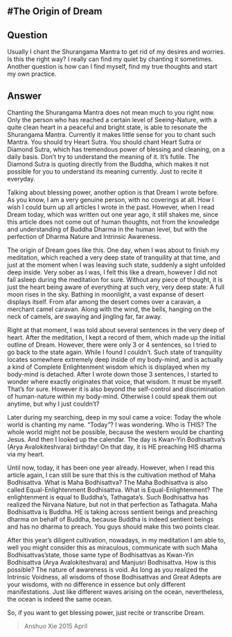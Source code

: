 #The Origin of Dream
---
## Question
Usually I chant the Shurangama Mantra to get rid of my desires and worries. Is this the right way? I really can find my quiet by chanting it sometimes. Another question is how can I find myself, find my true thoughts and start my own practice. 

## Answer
Chanting the Shurangama Mantra does not mean much to you right now. Only the person who has reached a certain level of Seeing-Nature, with a quite clean heart in a peaceful and bright state, is able to resonate the Shurangama Mantra. Currently it makes little sense for you to chant such Mantra. You should try Heart Sutra. You should chant Heart Sutra or Diamond Sutra, which has tremendous power of blessing and cleaning, on a daily basis. Don’t try to understand the meaning of it. It’s futile. The Diamond Sutra is quoting directly from the Buddha, which makes it not possible for you to understand its meaning currently. Just to recite it everyday.

Talking about blessing power, another option is that Dream I wrote before. As you know, I am a very genuine person, with no coverings at all. How I wish I could burn up all articles I wrote in the past. However, when I read Dream today, which was written out one year ago, it still shakes me, since this article does not come out of human thoughts, not from the knowledge and understanding of Buddha Dharma in the human level, but with the perfection of Dharma Nature and Intrinsic Awareness.

The origin of Dream goes like this. One day, when I was about to finish my meditation, which reached a very deep state of tranquility at that time, and just at the moment when I was leaving such state, suddenly a sight unfolded deep inside. Very sober as I was, I felt this like a dream, however I did not fall asleep during the meditation for sure. Without any piece of thought, it is just the heart being aware of everything at such very, very deep state: A full moon rises in the sky. Bathing in moonlight, a vast expanse of desert displays itself. From afar among the desert comes over a caravan, a merchant camel caravan. Along with the wind, the bells, hanging on the neck of camels, are swaying and jingling far, far away.

Right at that moment, I was told about several sentences in the very deep of heart. After the meditation, I kept a record of them, which made up the initial outline of Dream. However, there were only 3 or 4 sentences, so I tried to go back to the state again. While I found I couldn’t. Such state of tranquility locates somewhere extremely deep inside of my body-mind, and is actually a kind of Complete Enlightenment wisdom which is displayed when my body-mind is detached. After I wrote down those 3 sentences, I started to wonder where exactly originates that voice, that wisdom. It must be myself. That’s for sure. However it is also beyond the self-control and discrimination of human-nature within my body-mind. Otherwise I could speak them out anytime, but why I just couldn’t?

Later during my searching, deep in my soul came a voice: Today the whole world is chanting my name. “Today”? I was wondering. Who is THIS? The whole world might not be possible, because the western would be chanting Jesus. And then I looked up the calendar. The day is Kwan-Yin Bodhisattva’s (Arya Avalokiteshvara) birthday! On that day, it is HE preaching HIS dharma via my heart.

Until now, today, it has been one year already. However, when I read this article again, I can still be sure that this is the cultivation method of Maha Bodhisattva. What is Maha Bodhisattva? The Maha Bodhisattva is also called Equal-Enlightenment Bodhisattva. What is Equal-Enlightenment? The enlightenment is equal to Buddha’s, Tathagata’s. Such Bodhisattva has realized the Nirvana Nature, but not in that perfection as Tathagata. Maha Bodhisattva is Buddha. HE is taking across sentient beings and preaching dharma on behalf of Buddha, because Buddha is indeed sentient beings and has no dharma to preach. You guys should make this two points clear.

After this year’s diligent cultivation, nowadays, in my meditation I am able to, well you might consider this as miraculous, communicate with such Maha Bodhisattvas’state, those same type of Bodhisattvas as Kwan-Yin Bodhisattva (Arya Avalokiteshvara) and Manjusri Bodhisattva. How is this possible? The nature of awareness is void. As long as you realized the Intrinsic Voidness, all wisdoms of those Bodhisattvas and Great Adepts are your wisdoms, with no difference in essence but only different manifestations. Just like different waves arising on the ocean, nevertheless, the ocean is indeed the same ocean.

So, if you want to get blessing power, just recite or transcribe Dream.

>Anshuo Xie 2015 April

